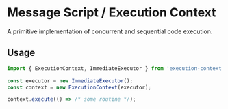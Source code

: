 # Message Script / Execution Context

A primitive implementation of concurrent and sequential code execution.

## Usage

```javascript
import { ExecutionContext, ImmediateExecutor } from 'execution-context';

const executor = new ImmediateExecutor();
const context = new ExecutionContext(executor);

context.execute(() => /* some routine */);
```
